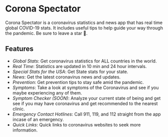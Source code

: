 # Corona Spectator

Corona Spectator is a coronavirus statistics and news app that has real time global COVID-19 stats. It includes useful tips to help guide your way through the pandemic. Be sure to leave a star 🌟.

## Features

- _Global Stats_: Get coronavirus statistics for ALL countries in the world.
- _Real Time_: Statistics are updated in 10 min and 24 hour intervals.
- _Special Stats for the USA_: Get State stats for your state.
- _News_: Get the latest coronavirus news and updates.
- _Prevention_: Get prevention tips to stay safe amid the pandemic.
- _Symptoms_: Take a look at symptoms of the Coronavirus and see if you maybe experiencing any of them.
- _Symptom Checker (SOON)_: Analyze your current state of being and get see if you may have coronavirus and get recommended to the nearest clinic.
- _Emergency Contact Hotlines_: Call 911, 119, and 112 straight from the app incase of an emergency.
- _Quick Links_: Quick links to coronavirus websites to seek more information.
